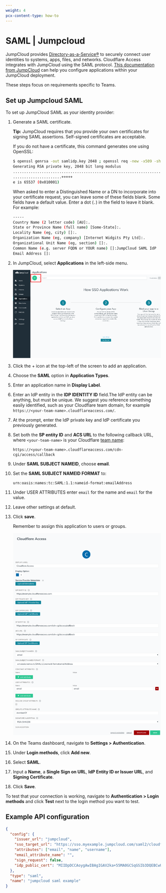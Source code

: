 ```yaml
---
weight: 4
pcx-content-type: how-to
---
```


# SAML | Jumpcloud

JumpCloud provides [Directory-as-a-Service®](https://jumpcloud.com/daas-product/) to securely connect user identities to systems, apps, files, and networks. Cloudflare Access integrates with JumpCloud using the SAML protocol. [This documentation from JumpCloud](https://support.jumpcloud.com/customer/en/portal/topics/924865-applications-saml-sso-/articles) can help you configure applications within your JumpCloud deployment.

These steps focus on requirements specific to Teams.

## Set up Jumpcloud SAML

To set up JumpCloud SAML as your identity provider:

1. Generate a SAML certificate.

   **Tip:** JumpCloud requires that you provide your own certificates for signing SAML assertions. Self-signed certificates are acceptable.

   If you do not have a certificate, this command generates one using OpenSSL:

   ```bash
   $ openssl genrsa -out samlidp.key 2048 ; openssl req -new -x509 -sha256 -key samlidp.key -out samlidp.crt -days 1095
   Generating RSA private key, 2048 bit long modulus
   .................................................................................+++++
   ......................+++++
   e is 65537 (0x010001)
   ```

   When asked to enter a Distinguished Name or a DN to incorporate into your certificate request, you can leave some of these fields blank. Some fields have a default value. Enter a dot (`.`) in the field to leave it blank. For example:

   ```bash
   -----
   Country Name (2 letter code) [AU]:.
   State or Province Name (full name) [Some-State]:.
   Locality Name (eg, city) []:.
   Organization Name (eg, company) [Internet Widgits Pty Ltd]:.
   Organizational Unit Name (eg, section) []:.
   Common Name (e.g. server FQDN or YOUR name) []:JumpCloud SAML IdP
   Email Address []:
   ```

1. In JumpCloud, select **Applications** in the left-side menu.

   ![JumpCloud Add Application](../../static/documentation/identity/jumpcloud/jumpcloud-saml-1.png)

1. Click the + icon at the top-left of the screen to add an application.

1. Choose the **SAML** option in **Application Types**.

1. Enter an application name in **Display Label**.

1. Enter an IdP entity in the **IDP IDENTITY ID** field.The IdP entity can be anything, but must be unique. We suggest you reference something easily identified, such as your Cloudflare team domain, for example `https://<your-team-name>.cloudflareaccess.com/`.

1. At the prompt, enter the IdP private key and IdP certificate you previously generated.

1. Set both the **SP entity ID** and **ACS URL** to the following callback URL, where `<your-team-name>` is your Cloudflare [team name](/glossary#team-name):

   ```text
   https://<your-team-name>.cloudflareaccess.com/cdn-cgi/access/callback
   ```

1. Under **SAML SUBJECT NAMEID**, choose **email**.

1. Set the **SAML SUBJECT NAMEID FORMAT** to:

   ```text
   urn:oasis:names:tc:SAML:1.1:nameid-format:emailAddress
   ```

1. Under USER ATTRIBUTES enter `email` for the name and `email` for the value.

1. Leave other settings at default.

1. Click **save**.

   Remember to assign this application to users or groups.

   ![JumpCloud Application dialog](../../static/documentation/identity/jumpcloud/jumpcloud-saml-2.png)

1. On the Teams dashboard, navigate to **Settings > Authentication**.

1. Under **Login methods**, click **Add new**.

1. Select **SAML**.

1. Input a **Name**, a **Single Sign on URL**, **IdP Entity ID or Issuer URL**, and **Signing Certificate**.

1. Click **Save**.

To test that your connection is working, navigate to **Authentication > Login methods** and click **Test** next to the login method you want to test.

## Example API configuration

```json
{
  "config": {
    "issuer_url": "jumpcloud",
    "sso_target_url": "https://sso.myexample.jumpcloud.com/saml2/cloudflareaccess",
    "attributes": ["email", "name", "username"],
    "email_attribute_name": "",
    "sign_request": false,
    "idp_public_cert": "MIIDpDCCAoygAwIBAgIGAV2ka+55MA0GCSqGSIb3DQEBCwUAMIGSMQswCQYDVQQGEwJVUzETMBEG\nA1UEC.....GF/Q2/MHadws97cZg\nuTnQyuOqPuHbnN83d/2l1NSYKCbHt24o"
  },
  "type": "saml",
  "name": "jumpcloud saml example"
}
```
